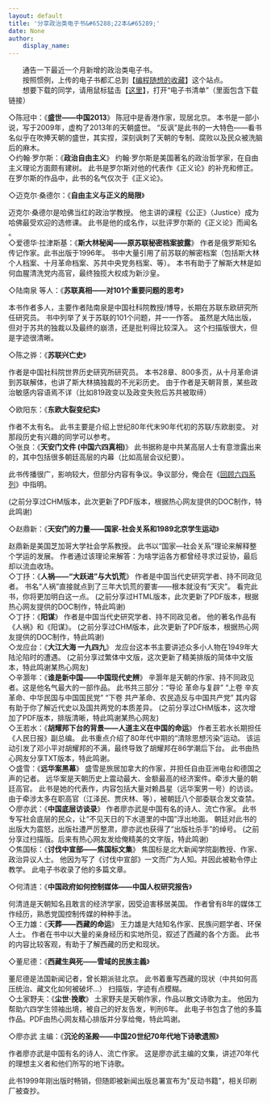 ```yaml
---
layout: default
title: '分享政治类电子书&#65288;22本&#65289;'
date: None
author:
    display_name: 
---
```


  
  
　　通告一下最近一个月新增的政治类电子书。  
　　按照惯例，上传的电子书都汇总到【[编程随想的收藏](https://github.com/programthink/)】这个站点。  
　　想要下载的同学，请用鼠标猛击【[这里](https://github.com/programthink/books)】，打开“电子书清单”（里面包含下载链接）  
  
  
◇陈冠中：《**盛世——中国2013**》 陈冠中是香港作家，现居北京。 本书是一部小说，写于2009年，虚构了2013年的天朝盛世。 “反讽”是此书的一大特色——看书名似乎在吹捧天朝的盛世，其实捏，深刻讽刺了天朝的专制、腐败以及民众被洗脑后的麻木。  
◇约翰·罗尔斯：《**政治自由主义**》 约翰·罗尔斯是美国著名的政治哲学家，在自由主义理论方面颇有建树。 此书是罗尔斯对他的代表作《正义论》的补充和修正。 在罗尔斯的作品中，此书的名气仅次于《正义论》。

◇迈克尔·桑德尔：《**自由主义与正义的局限**》

迈克尔·桑德尔是哈佛当红的政治学教授。 他主讲的课程《公正》（Justice）成为哈佛最受欢迎的选修课。 此书是他的成名作，以批评罗尔斯的《正义论》而闻名 。  
◇爱德华·拉津斯基：《**斯大林秘闻——原苏联秘密档案披露**》 作者是俄罗斯知名传记作家。此书出版于1996年。 书中大量引用了前苏联的解密档案（包括斯大林个人档案、十月革命档案、苏共中央党务档案、等）。 本书有助于了解斯大林是如何血腥清洗党内高官，最终独揽大权成为新沙皇。

◇陆南泉 等人：《**苏联真相——对101个重要问题的思考**》

本书作者多人，主要作者陆南泉是中国社科院教授/博导，长期在苏联东欧研究所任研究员。 书中列举了关于苏联的101个问题，并一一作答。 虽然是大陆出版，但对于苏共的独裁以及最终的崩溃，还是批判得比较深入。 这个扫描版很大，但是字迹很清晰。

◇陈之骅：《**苏联兴亡史**》

作者是中国社科院世界历史研究所研究员。 本书28章、800多页，从十月革命讲到苏联解体，也讲了斯大林搞独裁的不光彩历史。 由于作者是天朝背景，某些政治敏感内容语焉不详（比如819政变以及政变失败后苏共被取缔）

◇欧阳东：《**东欧大裂变纪实**》

作者不太有名。 此书主要是介绍上世纪80年代末90年代初的苏联/东欧剧变。 对那段历史有兴趣的同学可以参考。  
◇张良：《**天安门文件 (中国六四真相)**》 此书据称是中共某高层人士有意泄露出来的，其中包括很多朝廷高层的内幕（比如高层会议纪要）。

此书传播很广，影响较大，但部分内容有争议。争议部分，俺会在《[回顾六四系列](http://program-think.blogspot.com/2011/06/june-fourth-incident-0.html)》中指明。

(之前分享过CHM版本，此次更新了PDF版本，根据热心网友提供的DOC制作，特此鸣谢)

◇赵鼎新：《**天安门的力量——国家-社会关系和1989北京学生运动**》

赵鼎新是美国芝加哥大学社会学系教授。 此书以“国家—社会关系”理论来解释整个学运的发展。 作者通过该理论来解答：为啥学运各方都曾经寻求过妥协，最后却以流血收场。  
◇丁抒：《**人祸——“大跃进”与大饥荒**》 作者是中国当代史研究学者、持不同政见者。 书名“人祸”直接就点到了三年大饥荒的要害——根本就没有“天灾”。 看完此书，你将更加明白这一点。 (之前分享过HTML版本，此次更新了PDF版本，根据热心网友提供的DOC制作，特此鸣谢)  
◇丁抒：《**阳谋**》 作者是中国当代史研究学者、持不同政见者。 他的著名作品有《人祸》和《阳谋》。 (之前分享过CHM版本，此次更新了PDF版本，根据热心网友提供的DOC制作，特此鸣谢)  
◇龙应台：《**大江大海 一九四九**》 龙应台这本书主要讲述众多小人物在1949年大陆沦陷时的遭遇。 (之前分享过繁体中文版，这次更新了精美排版的简体中文版本，特此鸣谢某热心网友)  
◇辛灏年：《**谁是新中国——中国现代史辨**》 辛灏年是天朝的作家、持不同政见者。这是他名气最大的一部作品。 此书共三部分：“导论 革命与复辟” “上卷 辛亥革命、中华民国与中国国民党” “下卷 共产革命、农民造反与中国共产党” 其内容有助于你了解近代史以及国共两党的本质差异。 (之前分享过CHM版本，这次增加了PDF版本，排版清晰，特此鸣谢某热心网友)  
◇王若水：《**胡耀邦下台的背景——人道主义在中国的命运**》 作者王若水长期担任《人民日报》副总编。 此书重点介绍了80年代中期的“清除思想污染”运动。 该运动引发了邓小平对胡耀邦的不满，最终导致了胡耀邦在86学潮后下台。 此书由热心网友分享TXT版本，特此鸣谢。  
◇盛雪：《**远华案黑幕**》 盛雪是旅居加拿大的作家，并担任自由亚洲电台和德国之声的记者。 远华案是天朝历史上震动最大、金额最高的经济案件。牵涉大量的朝廷高官。 此书是她的代表作，内容包括大量对赖昌星（远华案男一号）的访谈。 由于牵涉太多在职高官（江泽民、贾庆林、等），被朝廷八个部委联合发文查禁。  
◇廖亦武：《**中国底层访谈录**》 作者廖亦武是中国有名的诗人、流亡作家。 此书专写社会底层的民众，让“不见天日的下水道里的中国”浮出地面。 朝廷对此书的出版大为震怒，出版社遭严厉整肃，廖亦武也获得了“出版社杀手”的绰号。 (之前分享过扫描版。后来有热心网友发给俺精美的文字版，特此鸣谢)  
◇焦国标：《**讨伐中宣部——焦国标文集**》 焦国标是北大新闻学院副教授、作家、政治异议人士。 他因为写了《讨伐中宣部》一文而广为人知。并因此被勒令停止教学。 此电子书收录了他的多篇文章。

◇何清涟：《**中国政府如何控制媒体——中国人权研究报告**》

何清涟是天朝知名且敢言的经济学家，因受迫害移居美国。 作者曾有8年的媒体工作经历，熟悉党国控制传媒的种种手法。  
◇王力雄：《**天葬——西藏的命运**》 王力雄是大陆知名作家、民族问题学者、环保人士。 作者在书中以大量的亲身经历和实地所见，叙述了西藏的各个方面。 此书的内容比较客观，有助于了解西藏的历史和现状。

◇董尼德：《**西藏生與死——雪域的民族主義**》

董尼德是法国新闻记者，曾长期派驻北京。 此书着重写西藏的现状（中共如何高压统治、藏文化如何被破坏...） 扫描版，字迹有点模糊。  
◇土家野夫：《**尘世·挽歌**》 土家野夫是天朝作家，作品以散文诗歌为主。 他因为帮助六四学生领袖出境，被自己的好友告发，判刑6年。 此电子书包含了他的多篇作品。PDF由热心网友精心排版并分享给俺，特此鸣谢。

◇廖亦武 主编：《**沉沦的圣殿——中国20世纪70年代地下诗歌遗照**》

作者廖亦武是中国有名的诗人、流亡作家。 这是廖亦武主编的文集，讲述70年代的理想主义者和他们所写的地下诗歌。

此书1999年刚出版时畅销，但随即被新闻出版总署宣布为"反动书籍"，相关印刷厂被查抄。

